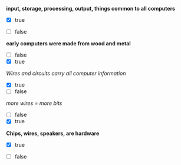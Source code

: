 **input, storage, processing, output, things common to all computers**
- [x] true
- [ ] false


**early computers were made from wood and metal**
- [ ] false
- [x] true

*Wires and circuits carry all computer information*
- [x] true
- [ ] false

*more wires = more bits*
- [ ] false
- [x] true

**Chips, wires, speakers, are hardware**
- [x] true
- [ ] false

